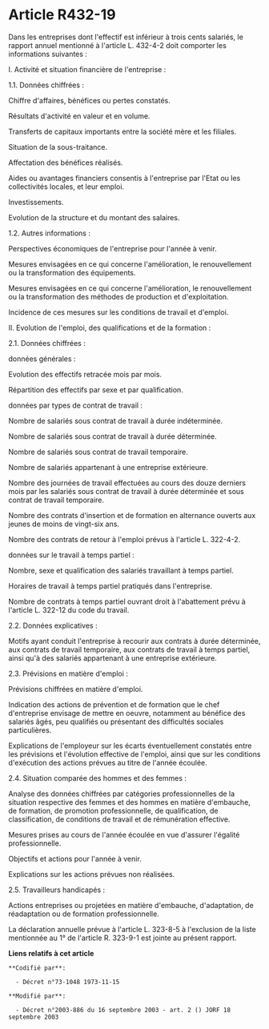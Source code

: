 # Article R432-19

Dans les entreprises dont l'effectif est inférieur à trois cents salariés, le rapport annuel mentionné à l'article L. 432-4-2
doit comporter les informations suivantes :

I.  Activité et situation financière de l'entreprise :

1.1. Données chiffrées :

Chiffre d'affaires, bénéfices ou pertes constatés.

Résultats d'activité en valeur et en volume.

Transferts de capitaux importants entre la société mère et les filiales.

Situation de la sous-traitance.

Affectation des bénéfices réalisés.

Aides ou avantages financiers consentis à l'entreprise par l'Etat ou les collectivités locales, et leur emploi.

Investissements.

Evolution de la structure et du montant des salaires.

1.2. Autres informations :

Perspectives économiques de l'entreprise pour l'année à venir.

Mesures envisagées en ce qui concerne l'amélioration, le renouvellement ou la transformation des équipements.

Mesures envisagées en ce qui concerne l'amélioration, le renouvellement ou la transformation des méthodes de production et
d'exploitation.

Incidence de ces mesures sur les conditions de travail et d'emploi.

II.  Evolution de l'emploi, des qualifications et de la formation :

2.1. Données chiffrées :

données générales :

Evolution des effectifs retracée mois par mois.

Répartition des effectifs par sexe et par qualification.

données par types de contrat de travail :

Nombre de salariés sous contrat de travail à durée indéterminée.

Nombre de salariés sous contrat de travail à durée déterminée.

Nombre de salariés sous contrat de travail temporaire.

Nombre de salariés appartenant à une entreprise extérieure.

Nombre des journées de travail effectuées au cours des douze derniers mois par les salariés sous contrat de travail à durée
déterminée et sous contrat de travail temporaire.

Nombre des contrats d'insertion et de formation en alternance ouverts aux jeunes de moins de vingt-six ans.

Nombre des contrats de retour à l'emploi prévus à l'article L. 322-4-2.

données sur le travail à temps partiel :

Nombre, sexe et qualification des salariés travaillant à temps partiel.

Horaires de travail à temps partiel pratiqués dans l'entreprise.

Nombre de contrats à temps partiel ouvrant droit à l'abattement prévu à l'article L. 322-12 du code du travail.

2.2. Données explicatives :

Motifs ayant conduit l'entreprise à recourir aux contrats à durée déterminée, aux contrats de travail temporaire, aux
contrats de travail à temps partiel, ainsi qu'à des salariés appartenant à une entreprise extérieure.

2.3. Prévisions en matière d'emploi :

Prévisions chiffrées en matière d'emploi.

Indication des actions de prévention et de formation que le chef d'entreprise envisage de mettre en oeuvre, notamment au
bénéfice des salariés âgés, peu qualifiés ou présentant des difficultés sociales particulières.

Explications de l'employeur sur les écarts éventuellement constatés entre les prévisions et l'évolution effective de
l'emploi, ainsi que sur les conditions d'exécution des actions prévues au titre de l'année écoulée.

2.4. Situation comparée des hommes et des femmes :

Analyse des données chiffrées par catégories professionnelles de la situation respective des femmes et des hommes en matière
d'embauche, de formation, de promotion professionnelle, de qualification, de classification, de conditions de travail et de
rémunération effective.

Mesures prises au cours de l'année écoulée en vue d'assurer l'égalité professionnelle.

Objectifs et actions pour l'année à venir.

Explications sur les actions prévues non réalisées.

2.5. Travailleurs handicapés :

Actions entreprises ou projetées en matière d'embauche, d'adaptation, de réadaptation ou de formation professionnelle.

La déclaration annuelle prévue à l'article L. 323-8-5 à l'exclusion de la liste mentionnée au 1° de l'article R. 323-9-1 est
jointe au présent rapport.

**Liens relatifs à cet article**

	**Codifié par**:

	  - Décret n°73-1048 1973-11-15

	**Modifié par**:

	  - Décret n°2003-886 du 16 septembre 2003 - art. 2 () JORF 18 septembre 2003
